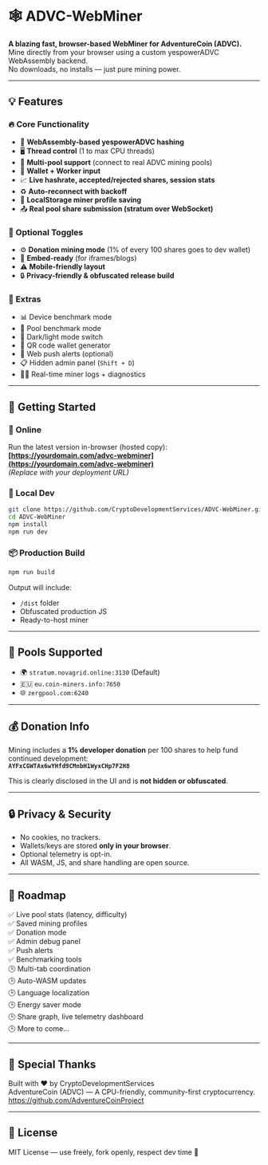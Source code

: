 # 🕸️ ADVC-WebMiner

**A blazing fast, browser-based WebMiner for AdventureCoin (ADVC).**  
Mine directly from your browser using a custom yespowerADVC WebAssembly backend.  
No downloads, no installs — just pure mining power.

---

## 💡 Features

### 🔥 Core Functionality
- 🧠 **WebAssembly-based yespowerADVC hashing**
- 🖥️ **Thread control** (1 to max CPU threads)
- 🏦 **Multi-pool support** (connect to real ADVC mining pools)
- 🧾 **Wallet + Worker input**
- 📈 **Live hashrate, accepted/rejected shares, session stats**
- ♻️ **Auto-reconnect with backoff**
- 💾 **LocalStorage miner profile saving**
- 📤 **Real pool share submission (stratum over WebSocket)**

### 🧩 Optional Toggles
- ⚙️ **Donation mining mode** (1% of every 100 shares goes to dev wallet)
- 🔄 **Embed-ready** (for iframes/blogs)
- ⚠️ **Mobile-friendly layout**
- 🔒 **Privacy-friendly & obfuscated release build**

### 🧪 Extras
- 📊 Device benchmark mode
- 🏁 Pool benchmark mode
- 🌙 Dark/light mode switch
- 🧠 QR code wallet generator
- 📣 Web push alerts (optional)
- 📋 Hidden admin panel (`Shift + D`)
- 🕵️‍♂️ Real-time miner logs + diagnostics

---

## 🚀 Getting Started

### 🔗 Online
Run the latest version in-browser (hosted copy):  
**[https://yourdomain.com/advc-webminer](https://yourdomain.com/advc-webminer)**  
_(Replace with your deployment URL)_

### 🧪 Local Dev
```bash
git clone https://github.com/CryptoDevelopmentServices/ADVC-WebMiner.git
cd ADVC-WebMiner
npm install
npm run dev
```

### 📦 Production Build
```bash
npm run build
```
Output will include:
- `/dist` folder
- Obfuscated production JS
- Ready-to-host miner

---

## 🧩 Pools Supported

- 🌍 `stratum.novagrid.online:3130` (Default)
- 🇪🇺 `eu.coin-miners.info:7650`
- 🌐 `zergpool.com:6240`

---

## 💰 Donation Info

Mining includes a **1% developer donation** per 100 shares to help fund continued development:  
**`AYFxCGWTAx6wYHfd9CMnbH1WyxCHp7F2H8`**

This is clearly disclosed in the UI and is **not hidden or obfuscated**.

---

## 🔒 Privacy & Security

- No cookies, no trackers.
- Wallets/keys are stored **only in your browser**.
- Optional telemetry is opt-in.
- All WASM, JS, and share handling are open source.

---

## 📍 Roadmap

✅ Live pool stats (latency, difficulty)  
✅ Saved mining profiles  
✅ Donation mode  
✅ Admin debug panel  
✅ Push alerts  
✅ Benchmarking tools  
🕒 Multi-tab coordination  
🕒 Auto-WASM updates  
🕒 Language localization  
🕒 Energy saver mode  
🕒 Share graph, live telemetry dashboard  
🕒 More to come…

---

## 👑 Special Thanks

Built with ❤️ by CryptoDevelopmentServices  
AdventureCoin (ADVC) — A CPU-friendly, community-first cryptocurrency.  
https://github.com/AdventureCoinProject

---

## 📄 License

MIT License — use freely, fork openly, respect dev time 🙏